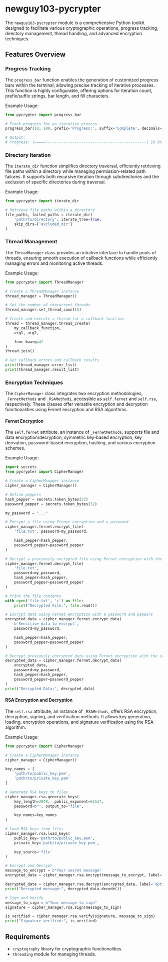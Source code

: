# newguy103-pycrypter

The `newguy103-pycrypter` module is a comprehensive Python toolkit designed to facilitate various cryptographic operations, progress tracking, directory management, thread handling, and advanced encryption techniques.

## Features Overview

### Progress Tracking

The `progress_bar` function enables the generation of customized progress bars within the terminal, allowing precise tracking of iterative processes. This function is highly configurable, offering options for iteration count, prefix/suffix strings, bar length, and fill characters.

Example Usage:

```python
from pycrypter import progress_bar

# Track progress for an iterative process
progress_bar(10, 100, prefix='Progress:', suffix='Complete', decimals=1, length=50, fill='-')

# Output:
# Progress: |=====---------------------------------------------| 10.0% Complete
```

### Directory Iteration

The `iterate_dir` function simplifies directory traversal, efficiently retrieving file paths within a directory while managing permission-related path failures. It supports both recursive iteration through subdirectories and the exclusion of specific directories during traversal.

Example Usage:

```python
from pycrypter import iterate_dir

# Retrieve file paths within a directory
file_paths, failed_paths = iterate_dir(
    'path/to/directory', iterate_tree=True, 
    skip_dirs={'excluded_dir'}
)
```

### Thread Management

The `ThreadManager` class provides an intuitive interface to handle pools of threads, ensuring smooth execution of callback functions while efficiently managing errors and monitoring active threads.

Example Usage:

```python
from pycrypter import ThreadManager

# Create a ThreadManager instance
thread_manager = ThreadManager()

# Set the number of concurrent threads
thread_manager.set_thread_count(5)

# Create and execute a thread for a callback function
thread = thread_manager.thread_create(
    my_callback_function, 
    arg1, arg2,

    func_kwarg=42
)
thread.join()

# Get callback errors and callback results
print(thread_manager.error_list)
print(thread_manager.result_list)
```

### Encryption Techniques

The `CipherManager` class integrates two encryption methodologies, `_FernetMethods` and `_RSAMethods`, accessible as `self.fernet` and `self.rsa`, respectively. These classes offer versatile encryption and decryption functionalities using Fernet encryption and RSA algorithms.

#### Fernet Encryption

The `self.fernet` attribute, an instance of `_FernetMethods`, supports file and data encryption/decryption, symmetric key-based encryption, key derivation, password-based encryption, hashing, and various encryption schemes.

Example Usage:

```python
import secrets
from pycrypter import CipherManager

# Create a CipherManager instance
cipher_manager = CipherManager()

# Define peppers
hash_pepper = secrets.token_bytes(32)
password_pepper = secrets.token_bytes(32)

my_password = "..."

# Encrypt a file using Fernet encryption and a password
cipher_manager.fernet.encrypt_file(
    'file.txt', password=my_password,

    hash_pepper=hash_pepper,
    password_pepper=password_pepper
)

# Decrypt a previously encrypted file using Fernet encryption with the same password
cipher_manager.fernet.decrypt_file(
    'file.txt',
    password=my_password,
    hash_pepper=hash_pepper,
    password_pepper=password_pepper
)

# Print the file contents
with open('file.txt', 'r') as file:
    print("Decrypted File:", file.read())

# Encrypt data using Fernet encryption with a password and peppers
encrypted_data = cipher_manager.fernet.encrypt_data(
    b'Sensitive data to encrypt',
    password=my_password,

    hash_pepper=hash_pepper,
    password_pepper=password_pepper
)

# Decrypt previously encrypted data using Fernet encryption with the same password and peppers
decrypted_data = cipher_manager.fernet.decrypt_data(
    encrypted_data,
    password=my_password,
    hash_pepper=hash_pepper,
    password_pepper=password_pepper
)
print("Decrypted Data:", decrypted_data)
```

#### RSA Encryption and Decryption

The `self.rsa` attribute, an instance of `_RSAMethods`, offers RSA encryption, decryption, signing, and verification methods. It allows key generation, loading, encryption operations, and signature verification using the RSA algorithm.

Example Usage:

```python
from pycrypter import CipherManager

# Create a CipherManager instance
cipher_manager = CipherManager()

key_names = [
    'path/to/public_key.pem',
    'path/to/private_key.pem'
]

# Generate RSA keys to files
cipher_manager.rsa.generate_keys(
    key_length=2048,  public_exponent=65537, 
    password=b"", output_to="file", 

    key_names=key_names
)

# Load RSA keys from files
cipher_manager.rsa.load_keys(
    public_key='path/to/public_key.pem', 
    private_key='path/to/private_key.pem',

    key_source='file'
)

# Encrypt and Decrypt
message_to_encrypt = b"Your secret message"
encrypted_data = cipher_manager.rsa.encrypt(message_to_encrypt, label='optional_label')

decrypted_data = cipher_manager.rsa.decrypt(encrypted_data, label='optional_label')
print("Decrypted message:", decrypted_data.decode())

# Sign and Verify
message_to_sign = b"Your message to sign"
signature = cipher_manager.rsa.sign(message_to_sign)

is_verified = cipher_manager.rsa.verify(signature, message_to_sign)
print("Signature verified:", is_verified)
```

## Requirements

- `cryptography` library for cryptographic functionalities.
- `threading` module for managing threads.

